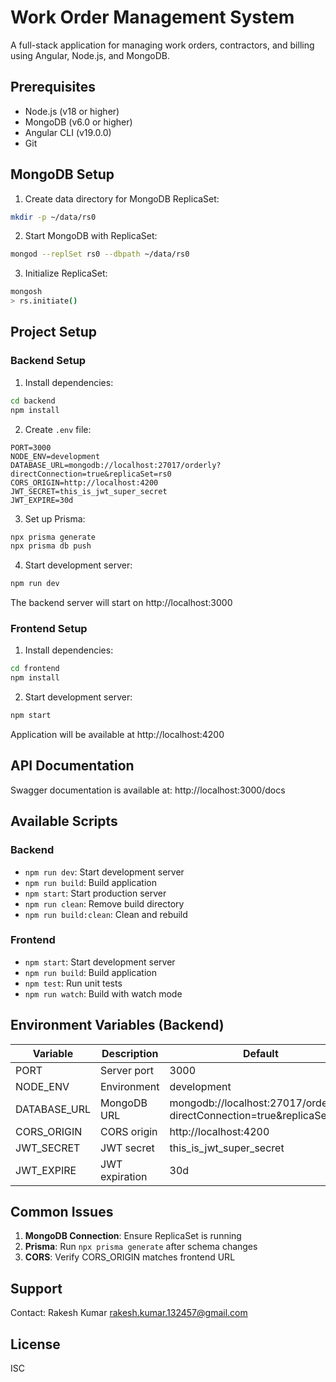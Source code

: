 # Work Order Management System

A full-stack application for managing work orders, contractors, and billing using Angular, Node.js, and MongoDB.

## Prerequisites

- Node.js (v18 or higher)
- MongoDB (v6.0 or higher)
- Angular CLI (v19.0.0)
- Git

## MongoDB Setup

1. Create data directory for MongoDB ReplicaSet:
```bash
mkdir -p ~/data/rs0
```

2. Start MongoDB with ReplicaSet:
```bash
mongod --replSet rs0 --dbpath ~/data/rs0
```

3. Initialize ReplicaSet:
```bash
mongosh
> rs.initiate()
```

## Project Setup

### Backend Setup

1. Install dependencies:
```bash
cd backend
npm install
```

2. Create `.env` file:
```env
PORT=3000
NODE_ENV=development
DATABASE_URL=mongodb://localhost:27017/orderly?directConnection=true&replicaSet=rs0
CORS_ORIGIN=http://localhost:4200
JWT_SECRET=this_is_jwt_super_secret
JWT_EXPIRE=30d
```

3. Set up Prisma:
```bash
npx prisma generate
npx prisma db push
```

4. Start development server:
```bash
npm run dev
```

The backend server will start on http://localhost:3000

### Frontend Setup

1. Install dependencies:
```bash
cd frontend
npm install
```

2. Start development server:
```bash
npm start
```

Application will be available at http://localhost:4200

## API Documentation

Swagger documentation is available at:
http://localhost:3000/docs

## Available Scripts

### Backend
- `npm run dev`: Start development server
- `npm run build`: Build application
- `npm start`: Start production server
- `npm run clean`: Remove build directory
- `npm run build:clean`: Clean and rebuild

### Frontend
- `npm start`: Start development server
- `npm run build`: Build application
- `npm test`: Run unit tests
- `npm run watch`: Build with watch mode

## Environment Variables (Backend)

| Variable | Description | Default |
|----------|-------------|---------|
| PORT | Server port | 3000 |
| NODE_ENV | Environment | development |
| DATABASE_URL | MongoDB URL | mongodb://localhost:27017/orderly?directConnection=true&replicaSet=rs0 |
| CORS_ORIGIN | CORS origin | http://localhost:4200 |
| JWT_SECRET | JWT secret | this_is_jwt_super_secret |
| JWT_EXPIRE | JWT expiration | 30d |

## Common Issues

1. **MongoDB Connection**: Ensure ReplicaSet is running
2. **Prisma**: Run `npx prisma generate` after schema changes
3. **CORS**: Verify CORS_ORIGIN matches frontend URL

## Support
Contact: Rakesh Kumar <rakesh.kumar.132457@gmail.com>

## License
ISC